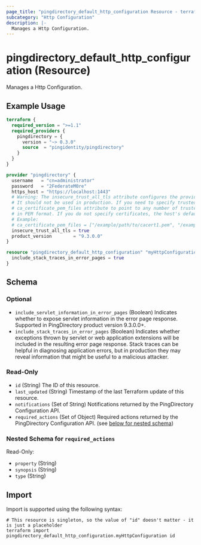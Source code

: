 ```yaml
---
page_title: "pingdirectory_default_http_configuration Resource - terraform-provider-pingdirectory"
subcategory: "Http Configuration"
description: |-
  Manages a Http Configuration.
---
```


# pingdirectory_default_http_configuration (Resource)

Manages a Http Configuration.

## Example Usage

```terraform
terraform {
  required_version = ">=1.1"
  required_providers {
    pingdirectory = {
      version = "~> 0.3.0"
      source  = "pingidentity/pingdirectory"
    }
  }
}

provider "pingdirectory" {
  username   = "cn=administrator"
  password   = "2FederateM0re"
  https_host = "https://localhost:1443"
  # Warning: The insecure_trust_all_tls attribute configures the provider to trust any certificate presented by the PingDirectory server.
  # It should not be used in production. If you need to specify trusted CA certificates, use the
  # ca_certificate_pem_files attribute to point to any number of trusted CA certificate files
  # in PEM format. If you do not specify certificates, the host's default root CA set will be used.
  # Example:
  # ca_certificate_pem_files = ["/example/path/to/cacert1.pem", "/example/path/to/cacert2.pem"]
  insecure_trust_all_tls = true
  product_version        = "9.3.0.0"
}

resource "pingdirectory_default_http_configuration" "myHttpConfiguration" {
  include_stack_traces_in_error_pages = true
}
```

<!-- schema generated by tfplugindocs -->
## Schema

### Optional

- `include_servlet_information_in_error_pages` (Boolean) Indicates whether to expose servlet information in the error page response. Supported in PingDirectory product version 9.3.0.0+.
- `include_stack_traces_in_error_pages` (Boolean) Indicates whether exceptions thrown by servlet or web application extensions will be included in the resulting error page response. Stack traces can be helpful in diagnosing application errors, but in production they may reveal information that might be useful to a malicious attacker.

### Read-Only

- `id` (String) The ID of this resource.
- `last_updated` (String) Timestamp of the last Terraform update of this resource.
- `notifications` (Set of String) Notifications returned by the PingDirectory Configuration API.
- `required_actions` (Set of Object) Required actions returned by the PingDirectory Configuration API. (see [below for nested schema](#nestedatt--required_actions))

<a id="nestedatt--required_actions"></a>
### Nested Schema for `required_actions`

Read-Only:

- `property` (String)
- `synopsis` (String)
- `type` (String)

## Import

Import is supported using the following syntax:

```shell
# This resource is singleton, so the value of "id" doesn't matter - it is just a placeholder
terraform import pingdirectory_default_http_configuration.myHttpConfiguration id
```


